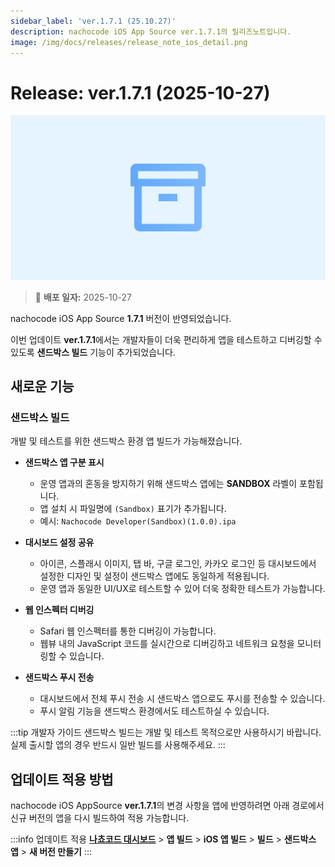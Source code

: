 ```yaml
---
sidebar_label: 'ver.1.7.1 (25.10.27)'
description: nachocode iOS App Source ver.1.7.1의 릴리즈노트입니다.
image: /img/docs/releases/release_note_ios_detail.png
---
```


# Release: ver.1.7.1 (2025-10-27)

![ios_detail](/img/docs/releases/release_note_ios_detail.png)

> 🔔 **배포 일자:** 2025-10-27

nachocode iOS App Source **1.7.1** 버전이 반영되었습니다.

이번 업데이트 **ver.1.7.1**에서는 개발자들이 더욱 편리하게 앱을 테스트하고 디버깅할 수 있도록 **샌드박스 빌드** 기능이 추가되었습니다.

## 새로운 기능

### 샌드박스 빌드

개발 및 테스트를 위한 샌드박스 환경 앱 빌드가 가능해졌습니다.

- **샌드박스 앱 구분 표시**
  - 운영 앱과의 혼동을 방지하기 위해 샌드박스 앱에는 **SANDBOX** 라벨이 포함됩니다.
  - 앱 설치 시 파일명에 `(Sandbox)` 표기가 추가됩니다.
  - 예시: `Nachocode Developer(Sandbox)(1.0.0).ipa`

- **대시보드 설정 공유**
  - 아이콘, 스플래시 이미지, 탭 바, 구글 로그인, 카카오 로그인 등 대시보드에서 설정한 디자인 및 설정이 샌드박스 앱에도 동일하게 적용됩니다.
  - 운영 앱과 동일한 UI/UX로 테스트할 수 있어 더욱 정확한 테스트가 가능합니다.

- **웹 인스펙터 디버깅**
  - Safari 웹 인스펙터를 통한 디버깅이 가능합니다.
  - 웹뷰 내의 JavaScript 코드를 실시간으로 디버깅하고 네트워크 요청을 모니터링할 수 있습니다.

- **샌드박스 푸시 전송**
  - 대시보드에서 전체 푸시 전송 시 샌드박스 앱으로도 푸시를 전송할 수 있습니다.
  - 푸시 알림 기능을 샌드박스 환경에서도 테스트하실 수 있습니다.

:::tip 개발자 가이드
샌드박스 빌드는 개발 및 테스트 목적으로만 사용하시기 바랍니다.
실제 출시할 앱의 경우 반드시 일반 빌드를 사용해주세요.
:::

## 업데이트 적용 방법

nachocode iOS AppSource **ver.1.7.1**의 변경 사항을 앱에 반영하려면 아래 경로에서 신규 버전의 앱을 다시 빌드하여 적용 가능합니다.

:::info 업데이트 적용
[**나쵸코드 대시보드**](https://nachocode.io/?utm_source=docs&utm_medium=documentation&utm_campaign=devguide) > **앱 빌드** > **iOS 앱 빌드** > **빌드** > **샌드박스 앱** > **새 버전 만들기**
:::
